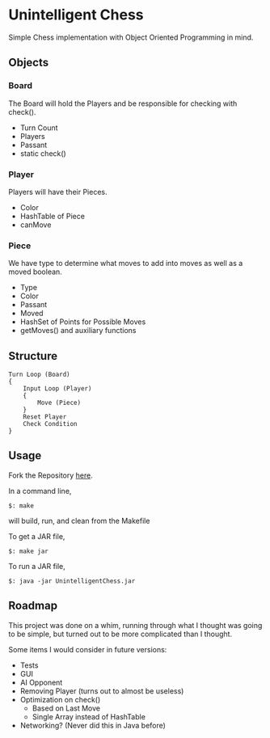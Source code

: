 # Unintelligent Chess

Simple Chess implementation with Object Oriented Programming in mind.

## Objects

### Board

The Board will hold the Players and be responsible for checking with check().

* Turn Count
* Players
* Passant
* static check()

### Player

Players will have their Pieces.

* Color
* HashTable of Piece
* canMove

### Piece

We have type to determine what moves to add into moves as well as a moved boolean.

* Type
* Color
* Passant
* Moved
* HashSet of Points for Possible Moves
* getMoves() and auxiliary functions

## Structure

    Turn Loop (Board)
    {
        Input Loop (Player)
        {
            Move (Piece)
        }
        Reset Player
        Check Condition
    }

## Usage

Fork the Repository [here](https://github.com/syall/chess).

In a command line,

    $: make

will build, run, and clean from the Makefile

To get a JAR file,

    $: make jar

To run a JAR file,

    $: java -jar UnintelligentChess.jar

## Roadmap

This project was done on a whim, running through what I thought was going to be simple, but turned out to be more complicated than I thought.

Some items I would consider in future versions:

* Tests
* GUI
* AI Opponent
* Removing Player (turns out to almost be useless)
* Optimization on check()
  * Based on Last Move
  * Single Array instead of HashTable
* Networking? (Never did this in Java before)
